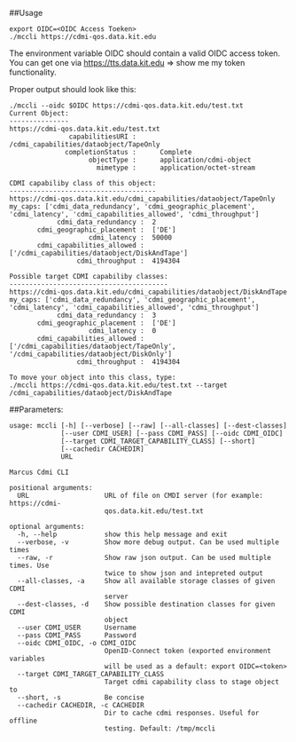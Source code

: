 ##Usage

    export OIDC=<OIDC Access Toeken>
    ./mccli https://cdmi-qos.data.kit.edu

The environment variable OIDC should contain a valid OIDC access token.
You can get one via https://tts.data.kit.edu => show me my token
functionality.

Proper output should look like this:

    ./mccli --oidc $OIDC https://cdmi-qos.data.kit.edu/test.txt
    Current Object:
    ---------------
    https://cdmi-qos.data.kit.edu/test.txt
                   capabilitiesURI :	  /cdmi_capabilities/dataobject/TapeOnly
                  completionStatus :	  Complete
                        objectType :	  application/cdmi-object
                          mimetype :	  application/octet-stream
    
    CDMI capabiliby class of this object:
    -------------------------------------
    https://cdmi-qos.data.kit.edu/cdmi_capabilities/dataobject/TapeOnly
    my_caps: ['cdmi_data_redundancy', 'cdmi_geographic_placement', 'cdmi_latency', 'cdmi_capabilities_allowed', 'cdmi_throughput']
                cdmi_data_redundancy :	2
           cdmi_geographic_placement :	['DE']
                        cdmi_latency :	50000
           cdmi_capabilities_allowed :	['/cdmi_capabilities/dataobject/DiskAndTape']
                     cdmi_throughput :	4194304
    
    Possible target CDMI capabiliby classes:
    ----------------------------------------
    https://cdmi-qos.data.kit.edu/cdmi_capabilities/dataobject/DiskAndTape
    my_caps: ['cdmi_data_redundancy', 'cdmi_geographic_placement', 'cdmi_latency', 'cdmi_capabilities_allowed', 'cdmi_throughput']
                cdmi_data_redundancy :	3
           cdmi_geographic_placement :	['DE']
                        cdmi_latency :	0
           cdmi_capabilities_allowed :	['/cdmi_capabilities/dataobject/TapeOnly', '/cdmi_capabilities/dataobject/DiskOnly']
                     cdmi_throughput :	4194304
    
    To move your object into this class, type:
    ./mccli https://cdmi-qos.data.kit.edu/test.txt --target /cdmi_capabilities/dataobject/DiskAndTape


##Parameters:
 
    usage: mccli [-h] [--verbose] [--raw] [--all-classes] [--dest-classes]
                 [--user CDMI_USER] [--pass CDMI_PASS] [--oidc CDMI_OIDC]
                 [--target CDMI_TARGET_CAPABILITY_CLASS] [--short]
                 [--cachedir CACHEDIR]
                 URL

    Marcus Cdmi CLI

    positional arguments:
      URL                   URL of file on CMDI server (for example: https://cdmi-
                            qos.data.kit.edu/test.txt

    optional arguments:
      -h, --help            show this help message and exit
      --verbose, -v         Show more debug output. Can be used multiple times
      --raw, -r             Show raw json output. Can be used multiple times. Use
                            twice to show json and intepreted output
      --all-classes, -a     Show all available storage classes of given CDMI
                            server
      --dest-classes, -d    Show possible destination classes for given CDMI
                            object
      --user CDMI_USER      Username
      --pass CDMI_PASS      Password
      --oidc CDMI_OIDC, -o CDMI_OIDC
                            OpenID-Connect token (exported environment variables
                            will be used as a default: export OIDC=<token>
      --target CDMI_TARGET_CAPABILITY_CLASS
                            Target cdmi capability class to stage object to
      --short, -s           Be concise
      --cachedir CACHEDIR, -c CACHEDIR
                            Dir to cache cdmi responses. Useful for offline
                            testing. Default: /tmp/mccli
